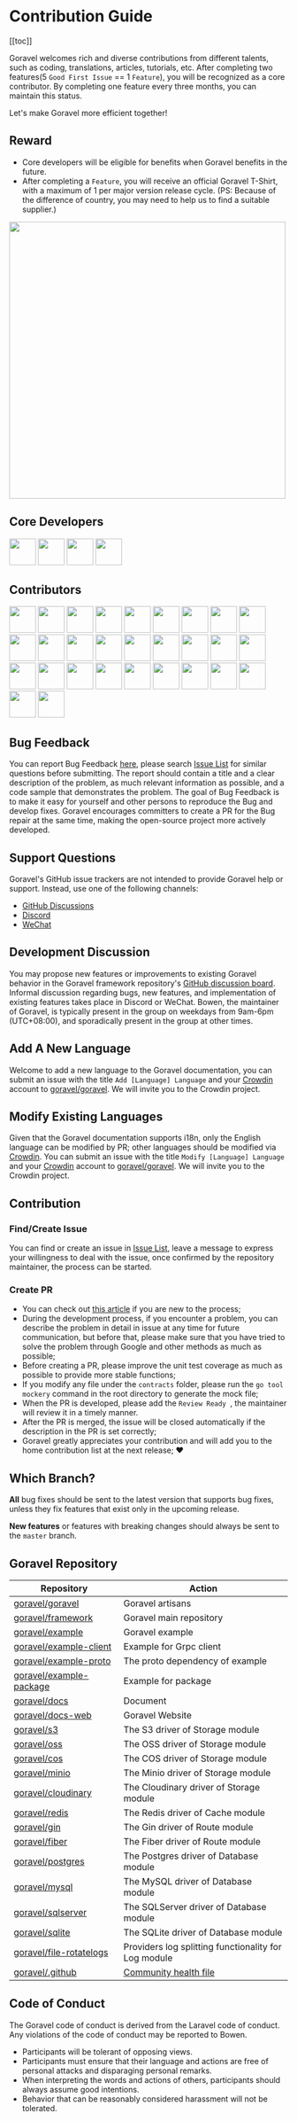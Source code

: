 # Contribution Guide

[[toc]]

Goravel welcomes rich and diverse contributions from different talents, such as coding, translations, articles, tutorials, etc. After completing two features(5 `Good First Issue` == 1 `Feature`), you will be recognized as a core contributor. By completing one feature every three months, you can maintain this status.

Let's make Goravel more efficient together!

## Reward

- Core developers will be eligible for benefits when Goravel benefits in the future.
- After completing a `Feature`, you will receive an official Goravel T-Shirt, with a maximum of 1 per major version release cycle. (PS: Because of the difference of country, you may need to help us to find a suitable supplier.)

<p align="left"><img src="/t-shirt.jpg" width="500"></p>

## Core Developers

<div class="flex flex-wrap gap-2 mt-5" :class="$style.contributors">
<a href="https://github.com/hwbrzzl" target="_blank"><img src="https://avatars.githubusercontent.com/u/24771476?v=4" width="48" height="48"></a>
<a href="https://github.com/DevHaoZi" target="_blank"><img src="https://avatars.githubusercontent.com/u/115467771?v=4" width="48" height="48"></a>
<a href="https://github.com/kkumar-gcc" target="_blank"><img src="https://avatars.githubusercontent.com/u/84431594?v=4" width="48" height="48"></a>
<a href="https://github.com/almas-x" target="_blank"><img src="https://avatars.githubusercontent.com/u/9382335?v=4" width="48" height="48"></a>
</div>

## Contributors

<div class="flex flex-wrap gap-2 mt-5" :class="$style.contributors">
<a href="https://github.com/merouanekhalili" target="_blank"><img src="https://avatars.githubusercontent.com/u/1122628?v=4" width="48" height="48"></a>
<a href="https://github.com/hongyukeji" target="_blank"><img src="https://avatars.githubusercontent.com/u/23145983?v=4" width="48" height="48"></a>
<a href="https://github.com/sidshrivastav" target="_blank"><img src="https://avatars.githubusercontent.com/u/28773690?v=4" width="48" height="48"></a>
<a href="https://github.com/Juneezee" target="_blank"><img src="https://avatars.githubusercontent.com/u/20135478?v=4" width="48" height="48"></a>
<a href="https://github.com/dragoonchang" target="_blank"><img src="https://avatars.githubusercontent.com/u/1432336?v=4" width="48" height="48"></a>
<a href="https://github.com/dhanusaputra" target="_blank"><img src="https://avatars.githubusercontent.com/u/35093673?v=4" width="48" height="48"></a>
<a href="https://github.com/mauri870" target="_blank"><img src="https://avatars.githubusercontent.com/u/10168637?v=4" width="48" height="48"></a>
<a href="https://github.com/Marian0" target="_blank"><img src="https://avatars.githubusercontent.com/u/624592?v=4" width="48" height="48"></a>
<a href="https://github.com/ahmed3mar" target="_blank"><img src="https://avatars.githubusercontent.com/u/12982325?v=4" width="48" height="48"></a>
<a href="https://github.com/flc1125" target="_blank"><img src="https://avatars.githubusercontent.com/u/14297703?v=4" width="48" height="48"></a>
<a href="https://github.com/zzpwestlife" target="_blank"><img src="https://avatars.githubusercontent.com/u/12382180?v=4" width="48" height="48"></a>
<a href="https://github.com/juantarrel" target="_blank"><img src="https://avatars.githubusercontent.com/u/7213379?v=4" width="48" height="48"></a>
<a href="https://github.com/Kamandlou" target="_blank"><img src="https://avatars.githubusercontent.com/u/77993374?v=4" width="48" height="48"></a>
<a href="https://github.com/livghit" target="_blank"><img src="https://avatars.githubusercontent.com/u/108449432?v=4" width="48" height="48"></a>
<a href="https://github.com/jeff87218" target="_blank"><img src="https://avatars.githubusercontent.com/u/29706585?v=4" width="48" height="48"></a>
<a href="https://github.com/shayan-yousefi" target="_blank"><img src="https://avatars.githubusercontent.com/u/19957980?v=4" width="48" height="48"></a>
<a href="https://github.com/zxdstyle" target="_blank"><img src="https://avatars.githubusercontent.com/u/38398954?v=4" width="48" height="48"></a>
<a href="https://github.com/milwad-dev" target="_blank"><img src="https://avatars.githubusercontent.com/u/98118400?v=4" width="48" height="48"></a>
<a href="https://github.com/mdanialr" target="_blank"><img src="https://avatars.githubusercontent.com/u/48054961?v=4" width="48" height="48"></a>
<a href="https://github.com/KlassnayaAfrodita" target="_blank"><img src="https://avatars.githubusercontent.com/u/113383200?v=4" width="48" height="48"></a>
<a href="https://github.com/YlanzinhoY" target="_blank"><img src="https://avatars.githubusercontent.com/u/102574758?v=4" width="48" height="48"></a>
<a href="https://github.com/gouguoyin" target="_blank"><img src="https://avatars.githubusercontent.com/u/13517412?v=4" width="48" height="48"></a>
<a href="https://github.com/dzham" target="_blank"><img src="https://avatars.githubusercontent.com/u/10853451?v=4" width="48" height="48"></a>
<a href="https://github.com/praem90" target="_blank"><img src="https://avatars.githubusercontent.com/u/6235720?v=4" width="48" height="48"></a>
<a href="https://github.com/vendion" target="_blank"><img src="https://avatars.githubusercontent.com/u/145018?v=4" width="48" height="48"></a>
<a href="https://github.com/tzsk" target="_blank"><img src="https://avatars.githubusercontent.com/u/13273787?v=4" width="48" height="48"></a>
<a href="https://github.com/ycb1986" target="_blank"><img src="https://avatars.githubusercontent.com/u/12908032?v=4" width="48" height="48"></a>
<a href="https://github.com/BadJacky" target="_blank"><img src="https://avatars.githubusercontent.com/u/113529280?v=4" width="48" height="48"></a>
<a href="https://github.com/NiteshSingh17" target="_blank"><img src="https://avatars.githubusercontent.com/u/79739154?v=4" width="48" height="48"></a>

</div>

## Bug Feedback

You can report Bug Feedback [here](https://github.com/goravel/goravel/issues/new?assignees=&labels=%E2%98%A2%EF%B8%8F+Bug%2Cbug&projects=&template=bug_report.yml&title=%F0%9F%90%9B+%5BBug%5D+), please search [Issue List](https://github.com/goravel/goravel/issues?q=is%3Aissue) for similar questions before submitting. The report should contain a title and a clear description of the problem, as much relevant information as possible, and a code sample that demonstrates the problem. The goal of Bug Feedback is to make it easy for yourself and other persons to reproduce the Bug and develop fixes. Goravel encourages committers to create a PR for the Bug repair at the same time, making the open-source project more actively developed.

## Support Questions

Goravel's GitHub issue trackers are not intended to provide Goravel help or support. Instead, use one of the following channels:

- [GitHub Discussions](https://github.com/goravel/goravel/discussions)
- [Discord](https://github.com/goravel/goravel/tree/master#group)
- [WeChat](https://github.com/goravel/goravel/blob/master/README_zh.md#%E7%BE%A4%E7%BB%84)

## Development Discussion

You may propose new features or improvements to existing Goravel behavior in the Goravel framework repository's [GitHub discussion board](https://github.com/goravel/goravel/discussions). Informal discussion regarding bugs, new features, and implementation of existing features takes place in Discord or WeChat. Bowen, the maintainer of Goravel, is typically present in the group on weekdays from 9am-6pm (UTC+08:00), and sporadically present in the group at other times.

## Add A New Language

Welcome to add a new language to the Goravel documentation, you can submit an issue with the title `Add [Language] Language` and your [Crowdin](https://crowdin.com/) account to [goravel/goravel](https://github.com/goravel/goravel/issues/new). We will invite you to the Crowdin project.

## Modify Existing Languages

Given that the Goravel documentation supports i18n, only the English language can be modified by PR; other languages should be modified via [Crowdin](https://crowdin.com/). You can submit an issue with the title `Modify [Language] Language` and your [Crowdin](https://crowdin.com/) account to [goravel/goravel](https://github.com/goravel/goravel/issues/new). We will invite you to the Crowdin project.

## Contribution

### Find/Create Issue

You can find or create an issue in [Issue List](https://github.com/goravel/goravel/issues), leave a message to express your willingness to deal with the issue, once confirmed by the repository maintainer, the process can be started.

### Create PR

- You can check out [this article](https://docs.github.com/en/get-started/quickstart/contributing-to-projects) if you are new to the process;
- During the development process, if you encounter a problem, you can describe the problem in detail in issue at any time for future communication, but before that, please make sure that you have tried to solve the problem through Google and other methods as much as possible;
- Before creating a PR, please improve the unit test coverage as much as possible to provide more stable functions;
- If you modify any file under the `contracts` folder, please run the `go tool mockery` command in the root directory to generate the mock file;
- When the PR is developed, please add the `Review Ready `, the maintainer will review it in a timely manner.
- After the PR is merged, the issue will be closed automatically if the description in the PR is set correctly;
- Goravel greatly appreciates your contribution and will add you to the home contribution list at the next release; ❤️

## Which Branch?

**All** bug fixes should be sent to the latest version that supports bug fixes, unless they fix features that exist only in the upcoming release.

**New features** or features with breaking changes should always be sent to the `master` branch.

## Goravel Repository

| Repository                                                            | Action                                                                                                                                                     |
| --------------------------------------------------------------------- | ---------------------------------------------------------------------------------------------------------------------------------------------------------- |
| [goravel/goravel](https://github.com/goravel/goravel)                 | Goravel artisans                                                                                                                                           |
| [goravel/framework](https://github.com/goravel/framework)             | Goravel main repository                                                                                                                                    |
| [goravel/example](https://github.com/goravel/example)                 | Goravel example                                                                                                                                            |
| [goravel/example-client](https://github.com/goravel/example-client)   | Example for Grpc client                                                                                                                                    |
| [goravel/example-proto](https://github.com/goravel/example-proto)     | The proto dependency of example                                                                                                                            |
| [goravel/example-package](https://github.com/goravel/example-package) | Example for package                                                                                                                                        |
| [goravel/docs](https://github.com/goravel/docs)                       | Document                                                                                                                                                   |
| [goravel/docs-web](https://github.com/goravel/docs-web)               | Goravel Website                                                                                                                                            |
| [goravel/s3](https://github.com/goravel/s3)                           | The S3 driver of Storage module                                                                                                                            |
| [goravel/oss](https://github.com/goravel/oss)                         | The OSS driver of Storage module                                                                                                                           |
| [goravel/cos](https://github.com/goravel/cos)                         | The COS driver of Storage module                                                                                                                           |
| [goravel/minio](https://github.com/goravel/minio)                     | The Minio driver of Storage module                                                                                                                         |
| [goravel/cloudinary](https://github.com/goravel/cloudinary)           | The Cloudinary driver of Storage module                                                                                                                    |
| [goravel/redis](https://github.com/goravel/redis)                     | The Redis driver of Cache module                                                                                                                           |
| [goravel/gin](https://github.com/goravel/gin)                         | The Gin driver of Route module                                                                                                                             |
| [goravel/fiber](https://github.com/goravel/fiber)                     | The Fiber driver of Route module                                                                                                                           |
| [goravel/postgres](https://github.com/goravel/postgres)               | The Postgres driver of Database module                                                                                                                     |
| [goravel/mysql](https://github.com/goravel/mysql)                     | The MySQL driver of Database module                                                                                                                        |
| [goravel/sqlserver](https://github.com/goravel/sqlserver)             | The SQLServer driver of Database module                                                                                                                    |
| [goravel/sqlite](https://github.com/goravel/sqlite)                   | The SQLite driver of Database module                                                                                                                       |
| [goravel/file-rotatelogs](https://github.com/goravel/file-rotatelogs) | Providers log splitting functionality for Log module                                                                                                       |
| [goravel/.github](https://github.com/goravel/.github)                 | [Community health file](https://docs.github.com/en/communities/setting-up-your-project-for-healthy-contributions/creating-a-default-community-health-file) |

## Code of Conduct

The Goravel code of conduct is derived from the Laravel code of conduct. Any violations of the code of conduct may be reported to Bowen.

- Participants will be tolerant of opposing views.
- Participants must ensure that their language and actions are free of personal attacks and disparaging personal remarks.
- When interpreting the words and actions of others, participants should always assume good intentions.
- Behavior that can be reasonably considered harassment will not be tolerated.

<style module>
.contributors {
  img {
    border-radius: 50%;
  }
}

</style>
